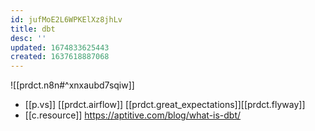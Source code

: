 ```yaml
---
id: jufMoE2L6WPKElXz8jhLv
title: dbt
desc: ''
updated: 1674833625443
created: 1637618887068
---
```


![[prdct.n8n#^xnxaubd7sqiw]]
- [[p.vs]] [[prdct.airflow]] [[prdct.great_expectations]][[prdct.flyway]]
- [[c.resource]] https://aptitive.com/blog/what-is-dbt/
